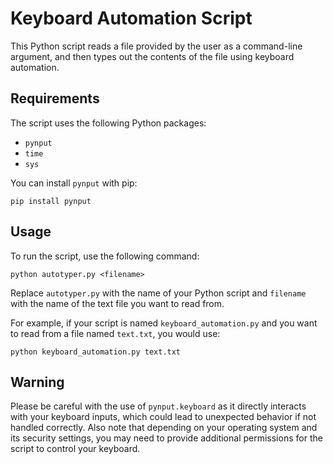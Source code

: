 # Keyboard Automation Script

This Python script reads a file provided by the user as a command-line argument, and then types out the contents of the file using keyboard automation.

## Requirements
The script uses the following Python packages:
- `pynput`
- `time`
- `sys`

You can install `pynput` with pip:

```shell
pip install pynput
```

## Usage
To run the script, use the following command:

```shell
python autotyper.py <filename>
```

Replace `autotyper.py` with the name of your Python script and `filename` with the name of the text file you want to read from.

For example, if your script is named `keyboard_automation.py` and you want to read from a file named `text.txt`, you would use:

```shell
python keyboard_automation.py text.txt
```

## Warning
Please be careful with the use of `pynput.keyboard` as it directly interacts with your keyboard inputs, which could lead to unexpected behavior if not handled correctly. Also note that depending on your operating system and its security settings, you may need to provide additional permissions for the script to control your keyboard.

